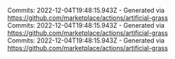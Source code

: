 Commits: 2022-12-04T19:48:15.943Z - Generated via https://github.com/marketplace/actions/artificial-grass
<br>
Commits: 2022-12-04T19:48:15.943Z - Generated via https://github.com/marketplace/actions/artificial-grass
<br>
Commits: 2022-12-04T19:48:15.943Z - Generated via https://github.com/marketplace/actions/artificial-grass
<br>
